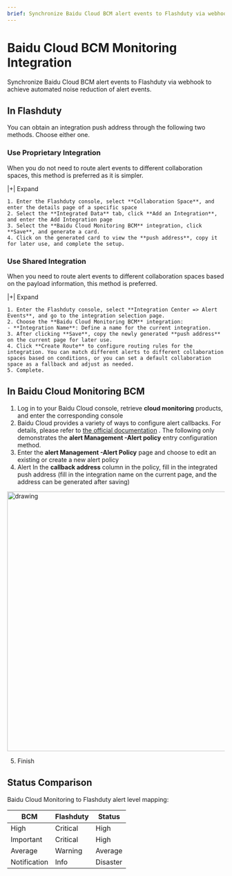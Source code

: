 ```yaml
---
brief: Synchronize Baidu Cloud BCM alert events to Flashduty via webhook to achieve automated noise reduction of alert events
---
```


# Baidu Cloud BCM Monitoring Integration

Synchronize Baidu Cloud BCM alert events to Flashduty via webhook to achieve automated noise reduction of alert events.
## In Flashduty
You can obtain an integration push address through the following two methods. Choose either one.

### Use Proprietary Integration

When you do not need to route alert events to different collaboration spaces, this method is preferred as it is simpler.

|+| Expand

    1. Enter the Flashduty console, select **Collaboration Space**, and enter the details page of a specific space
    2. Select the **Integrated Data** tab, click **Add an Integration**, and enter the Add Integration page
    3. Select the **Baidu Cloud Monitoring BCM** integration, click **Save**, and generate a card.
    4. Click on the generated card to view the **push address**, copy it for later use, and complete the setup.

### Use Shared Integration

When you need to route alert events to different collaboration spaces based on the payload information, this method is preferred.

|+| Expand

    1. Enter the Flashduty console, select **Integration Center => Alert Events**, and go to the integration selection page.
    2. Choose the **Baidu Cloud Monitoring BCM** integration:
    - **Integration Name**: Define a name for the current integration.
    3. After clicking **Save**, copy the newly generated **push address** on the current page for later use.
    4. Click **Create Route** to configure routing rules for the integration. You can match different alerts to different collaboration spaces based on conditions, or you can set a default collaboration space as a fallback and adjust as needed.
    5. Complete.

## In Baidu Cloud Monitoring BCM

1. Log in to your Baidu Cloud console, retrieve **cloud monitoring** products, and enter the corresponding console
2. Baidu Cloud provides a variety of ways to configure alert callbacks. For details, please refer to [the official documentation](/0) . The following only demonstrates the **alert Management -Alert policy** entry configuration method.
3. Enter the **alert Management -Alert Policy** page and choose to edit an existing or create a new alert policy
4. Alert In the **callback address** column in the policy, fill in the integrated push address (fill in the integration name on the current page, and the address can be generated after saving)

<img alt="drawing" width="600" src="https://fcimg.3ti.site/zh/flashduty/mixin/alert_integration/baidu_bcm/1.avif" />

5. Finish

## Status Comparison

Baidu Cloud Monitoring to Flashduty alert level mapping:

| BCM  |  Flashduty  | Status |
| ---- | -------- | ---- |
| High | Critical | High |
| Important | Critical | High |
| Average | Warning  | Average |
| Notification | Info     | Disaster |